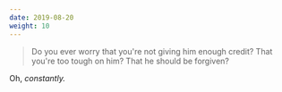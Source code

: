 ```yaml
---
date: 2019-08-20
weight: 10
---
```


> Do you ever worry that you're not giving him enough credit? That you're too tough on him? That he should be forgiven?

Oh, *constantly.*

